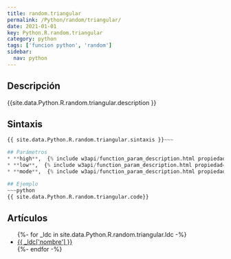 ```yaml
---
title: random.triangular
permalink: /Python/random/triangular/
date: 2021-01-01
key: Python.R.random.triangular
category: python
tags: ['funcion python', 'random']
sidebar: 
  nav: python
---
```


## Descripción
{{site.data.Python.R.random.triangular.description }}

## Sintaxis
~~~python
{{ site.data.Python.R.random.triangular.sintaxis }}~~~

## Parámetros
* **high**,  {% include w3api/function_param_description.html propiedad=site.data.Python.R.random.triangular valor="high" %}
* **low**,  {% include w3api/function_param_description.html propiedad=site.data.Python.R.random.triangular valor="low" %}
* **mode**,  {% include w3api/function_param_description.html propiedad=site.data.Python.R.random.triangular valor="mode" %}

## Ejemplo
~~~python
{{ site.data.Python.R.random.triangular.code}}
~~~

## Artículos
<ul>
{%- for _ldc in site.data.Python.R.random.triangular.ldc -%}
   <li>
       <a href="{{_ldc['url'] }}">{{ _ldc['nombre'] }}</a>
   </li>
{%- endfor -%}
</ul>
